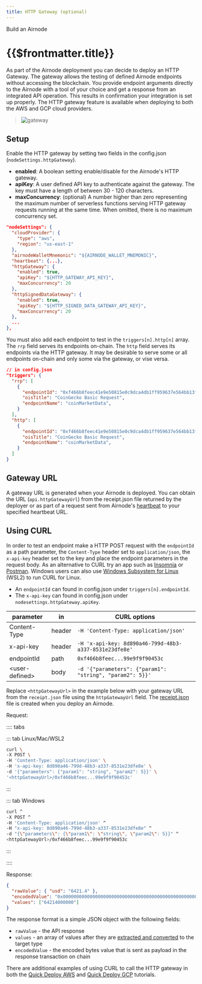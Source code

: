 ```yaml
---
title: HTTP Gateway (optional)
---
```


<TitleSpan>Build an Airnode</TitleSpan>

# {{$frontmatter.title}}

<VersionWarning/>

<TocHeader />
<TOC class="table-of-contents" :include-level="[2,3]" />

As part of the Airnode deployment you can decide to deploy an HTTP Gateway. The
gateway allows the testing of defined Airnode endpoints without accessing the
blockchain. You provide endpoint arguments directly to the Airnode with a tool
of your choice and get a response from an integrated API operation. This results
in confirmation your integration is set up properly. The HTTP gateway feature is
available when deploying to both the AWS and GCP cloud providers.

> ![gateway](../../../assets/images/gateway.png)

## Setup

Enable the HTTP gateway by setting two fields in the config.json
(`nodeSettings.httpGateway`).

- **enabled**: A boolean setting enable/disable for the Airnode's HTTP gateway.
- **apiKey**: A user defined API key to authenticate against the gateway. The
  key must have a length of between 30 - 120 characters.
- **maxConcurrency**: (optional) A number higher than zero representing the
  maximum number of serverless functions serving HTTP gateway requests running
  at the same time. When omitted, there is no maximum concurrency set.

```json
"nodeSettings": {
  "cloudProvider": {
    "type": "aws",
    "region": "us-east-1"
  },
  "airnodeWalletMnemonic": "${AIRNODE_WALLET_MNEMONIC}",
  "heartbeat": {...},
  "httpGateway": {
    "enabled": true,
    "apiKey": "${HTTP_GATEWAY_API_KEY}",
    "maxConcurrency": 20
  },
  "httpSignedDataGateway": {
    "enabled": true,
    "apiKey": "${HTTP_SIGNED_DATA_GATEWAY_API_KEY}",
    "maxConcurrency": 20
  },
  ...
},
```

You must also add each endpoint to test in the `triggers[n].http[n]` array. The
`rrp` field serves its endpoints on-chain. The `http` field serves its endpoints
via the HTTP gateway. It may be desirable to serve some or all endpoints
on-chain and only some via the gateway, or vise versa.

```json
// in config.json
"triggers": {
  "rrp": [
    {
      "endpointId": "0xf466b8feec41e9e50815e0c9dca4db1ff959637e564bb13fefa99e9f9f90453c",
      "oisTitle": "CoinGecko Basic Request",
      "endpointName": "coinMarketData",
    }
  ],
  "http": [
    {
      "endpointId": "0xf466b8feec41e9e50815e0c9dca4db1ff959637e564bb13fefa99e9f9f90453c",
      "oisTitle": "CoinGecko Basic Request",
      "endpointName": "coinMarketData",
    }
  ]
}
```

## Gateway URL

A gateway URL is generated when your Airnode is deployed. You can obtain the URL
(`api.httpGatewayUrl`) from the receipt.json file returned by the deployer or as
part of a request sent from Airnode's [heartbeat](heartbeat.md) to your
specified heartbeat URL.

## Using CURL

In order to test an endpoint make a HTTP POST request with the `endpointId` as a
path parameter, the `Content-Type` header set to `application/json`, the
`x-api-key` header set to the key and place the endpoint parameters in the
request body. As an alternative to CURL try an app such as
[Insomnia](https://insomnia.rest/) or
[Postman](https://www.postman.com/product/rest-client/). Windows users can also
use
[Windows Subsystem for Linux](https://docs.microsoft.com/en-us/windows/wsl/install)
(WSL2) to run CURL for Linux.

- An `endpointId` can found in config.json under `triggers[n].endpointId`.
- The `x-api-key` can found in config.json under
  `nodesettings.httpGateway.apiKey`.

| parameter         | in     | CURL options                                             |
| ----------------- | ------ | -------------------------------------------------------- |
| Content-Type      | header | `-H 'Content-Type: application/json'`                    |
| x-api-key         | header | `-H 'x-api-key: 8d890a46-799d-48b3-a337-8531e23dfe8e'`   |
| endpointId        | path   | `0xf466b8feec...99e9f9f90453c`                           |
| &lt;user-defined> | body   | `-d '{"parameters": {"param1": "string", "param2": 5}}'` |

Replace `<httpGatewayUrl>` in the example below with your gateway URL from the
`receipt.json` file using the `httpGatewayUrl` field. The
[receipt.json](./deploying-airnode.md#receipt-json) file is created when you
deploy an Airnode.

Request:

:::: tabs

::: tab Linux/Mac/WSL2

```sh
curl \
-X POST \
-H 'Content-Type: application/json' \
-H 'x-api-key: 8d890a46-799d-48b3-a337-8531e23dfe8e' \
-d '{"parameters": {"param1": "string", "param2": 5}}' \
'<httpGatewayUrl>/0xf466b8feec...99e9f9f90453c'
```

:::

::: tab Windows

```sh
curl ^
-X POST ^
-H 'Content-Type: application/json' ^
-H "x-api-key: 8d890a46-799d-48b3-a337-8531e23dfe8e" ^
-d "{\"parameters\": {\"param1\": \"string\", \"param2\": 5}}" ^
<httpGatewayUrl>/0xf466b8feec...99e9f9f90453c
```

:::

::::

Response:

```json
{
  "rawValue": { "usd": "6421.4" },
  "encodedValue": "0x0000000000000000000000000000000000000000000000000000000ef373e180",
  "values": ["64214000000"]
}
```

The response format is a simple JSON object with the following fields:

- `rawValue` - the API response
- `values` - an array of values after they are
  [extracted and converted](../../../reference/packages/adapter.md#conversion)
  to the target type
- `encodedValue` - the encoded bytes value that is sent as payload in the
  response transaction on chain

There are additional examples of using CURL to call the HTTP gateway in both the
[Quick Deploy AWS](../../tutorial/quick-deploy-aws/#execute-endpoint) and
[Quick Deploy GCP](../../tutorial/quick-deploy-gcp/#execute-endpoint) tutorials.
